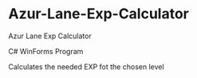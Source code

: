 # Azur-Lane-Exp-Calculator
Azur Lane Exp Calculator

C# WinForms Program

Calculates the needed EXP fot the chosen level
